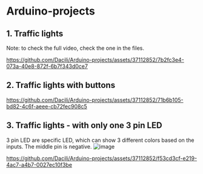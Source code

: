 # Arduino-projects


## 1. Traffic lights    
Note: to check the full video, check the one in the files.  

https://github.com/Dacili/Arduino-projects/assets/37112852/7b2fc3e4-073a-40e8-872f-6b7f343d0ce7

## 2. Traffic lights with buttons



https://github.com/Dacili/Arduino-projects/assets/37112852/71b6b105-bd82-4c6f-aeee-cb72fec908c5

## 3. Traffic lights - with only one 3 pin LED

3 pin LED are specific LED, which can show 3 different colors based on the inputs. The middle pin is negative.
![image](https://github.com/Dacili/Arduino-projects/assets/37112852/b949792d-b3ea-4e4a-a7f3-23a994145578)



https://github.com/Dacili/Arduino-projects/assets/37112852/f53cd3cf-e219-4ac7-a4b7-0027ec10f3be

